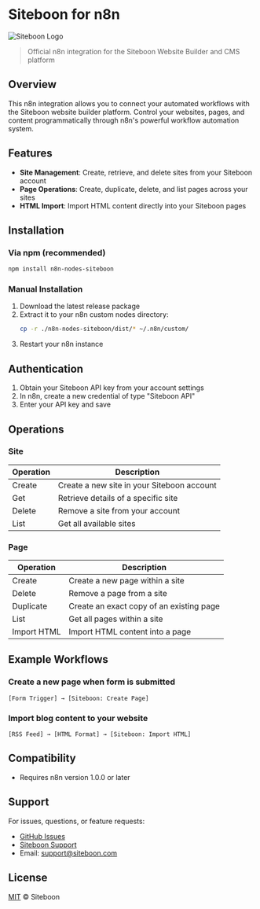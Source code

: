 # Siteboon for n8n

![Siteboon Logo](https://siteboon.com/assets/logo.png)

> Official n8n integration for the Siteboon Website Builder and CMS platform

## Overview

This n8n integration allows you to connect your automated workflows with the Siteboon website builder platform. Control your websites, pages, and content programmatically through n8n's powerful workflow automation system.

## Features

- **Site Management**: Create, retrieve, and delete sites from your Siteboon account
- **Page Operations**: Create, duplicate, delete, and list pages across your sites
- **HTML Import**: Import HTML content directly into your Siteboon pages

## Installation

### Via npm (recommended)

```bash
npm install n8n-nodes-siteboon
```

### Manual Installation

1. Download the latest release package
2. Extract it to your n8n custom nodes directory:
   ```bash
   cp -r ./n8n-nodes-siteboon/dist/* ~/.n8n/custom/
   ```
3. Restart your n8n instance

## Authentication


1. Obtain your Siteboon API key from your account settings
2. In n8n, create a new credential of type "Siteboon API"
3. Enter your API key and save

## Operations

### Site

| Operation | Description |
|-----------|-------------|
| Create | Create a new site in your Siteboon account |
| Get | Retrieve details of a specific site |
| Delete | Remove a site from your account |
| List | Get all available sites |

### Page

| Operation | Description |
|-----------|-------------|
| Create | Create a new page within a site |
| Delete | Remove a page from a site |
| Duplicate | Create an exact copy of an existing page |
| List | Get all pages within a site |
| Import HTML | Import HTML content into a page |

## Example Workflows

### Create a new page when form is submitted

```
[Form Trigger] → [Siteboon: Create Page]
```

### Import blog content to your website

```
[RSS Feed] → [HTML Format] → [Siteboon: Import HTML]
```

## Compatibility

- Requires n8n version 1.0.0 or later

## Support

For issues, questions, or feature requests:

- [GitHub Issues](https://github.com/siteboon/n8n-nodes-siteboon/issues)
- [Siteboon Support](https://siteboon.com/support)
- Email: [support@siteboon.com](mailto:support@siteboon.com)

## License

[MIT](LICENSE.md) © Siteboon

